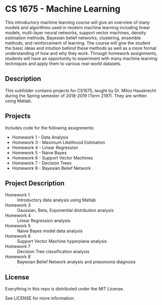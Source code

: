 # CS 1675 - Machine Learning

This introductory machine learning course will give an overview of many models and algorithms used in modern machine learning including linear models, multi-layer neural networks, support vector machines, density estimation methods, Bayesian belief networks, clustering, ensemble methods, and reinforcement of learning. The course will give the student the basic ideas and intuition behind these methods as well as a more formal understanding of how and why they work. Through homework assignments, students will have an opportunity to experiment with many machine learning techniques and apply them to various real-world datasets.

## Description

This subfolder contains projects for CS1675, taught by Dr. Milos Hauskrecht during the Spring semester of 2018-2019 (Term 2197). They are written using Matlab.

## Projects

Includes code for the following assignments:
  - Homework 1 - Data Analysis
  - Homework 3 - Maximum Likelihood Estimation
  - Homework 4 - Linear Regression
  - Homework 5 - Naive Bayes
  - Homework 6 - Support Vector Machines
  - Homework 7 - Decision Trees
  - Homework 8 - Bayesian Belief Network

## Project Description

<dl>
  <dt>Homework 1</dt>
  <dd>Introductory data analysis using Matlab</dd>
  <dt>Homework 3</dt>
  <dd>Gaussian, Beta, Exponential distribution analysis</dd>
  <dt>Homework 4</dt>
  <dd>Linear Regression analysis</dd>
  <dt>Homework 5</dt>
  <dd>Naive Bayes model data analysis</dd>
  <dt>Homework 6</dt>
  <dd>Support Vector Machine hyperplane analysis</dd>
  <dt>Homework 7</dt>
  <dd>Decision Tree classification analysis</dd>
  <dt>Homework 8</dt>
  <dd>Bayesian Belief Network analysis and pneumonia diagnosis</dd>
</dl>

## License

Everything in this repo is distributed under the MIT License.

See LICENSE for more information.

